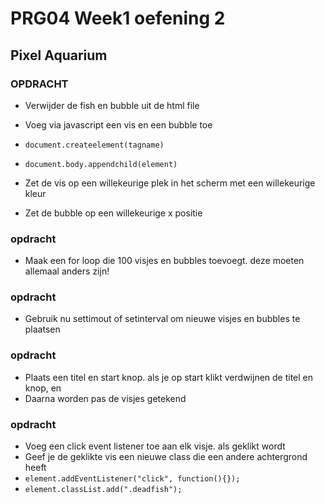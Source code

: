 # PRG04 Week1 oefening 2

## Pixel Aquarium

### OPDRACHT

- Verwijder de fish en bubble uit de html file
- Voeg via javascript een vis en een bubble toe
- `document.createelement(tagname)`
- `document.body.appendchild(element)`

- Zet de vis op een willekeurige plek in het scherm met een willekeurige kleur
- Zet de bubble op een willekeurige x positie

### opdracht
- Maak een for loop die 100 visjes en bubbles toevoegt. deze moeten allemaal anders zijn!

### opdracht
- Gebruik nu settimout of setinterval om nieuwe visjes en bubbles te plaatsen

### opdracht
- Plaats een titel en start knop. als je op start klikt verdwijnen de titel en knop, en 
- Daarna worden pas de visjes getekend

### opdracht
- Voeg een click event listener toe aan elk visje. als geklikt wordt
- Geef je de geklikte vis een nieuwe class die een andere achtergrond heeft 
- `element.addEventListener("click", function(){});`
- `element.classList.add(".deadfish");`
